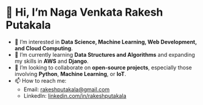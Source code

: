 # 👋 Hi, I’m Naga Venkata Rakesh Putakala

- 👀 I’m interested in **Data Science, Machine Learning, Web Development, and Cloud Computing**.
- 🌱 I’m currently learning **Data Structures and Algorithms** and expanding my skills in **AWS** and **Django**.
- 💞️ I’m looking to collaborate on **open-source projects**, especially those involving **Python**, **Machine Learning**, or **IoT**.
- 📫 How to reach me:
  - Email: [rakeshputakala@gmail.com](mailto:rakeshputakala@gmail.com)
  - LinkedIn: [linkedin.com/in/rakeshputakala](https://linkedin.com/in/rakeshputakala)
